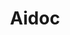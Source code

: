 ---
blog: https://aidoc.com/blog
facebook: https://facebook.com/aidocmed
linkedin: https://linkedin.com/company/aidoc
logohandle: aidoc
sort: aidoc
title: Aidoc
twitter: https://x.com/aidocmed
website: https://www.aidoc.com/
youtube: https://youtube.com/channel/UCqEeESVQw-pqTmkp8FWfBlA
---
